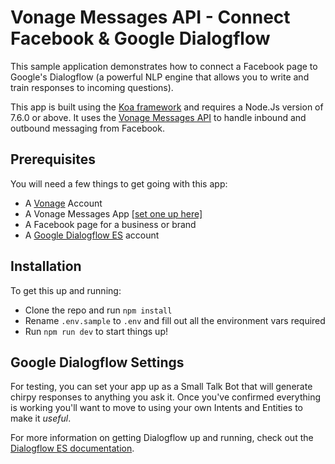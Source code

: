 # Vonage Messages API - Connect Facebook & Google Dialogflow

This sample application demonstrates how to connect a Facebook page to Google's Dialogflow (a powerful NLP engine that allows you to write and train responses to incoming questions).

This app is built using the [Koa framework](https://koajs.com/) and requires a Node.Js version of 7.6.0 or above. It uses the [Vonage Messages API](https://developer.vonage.com/messages/overview) to handle inbound and outbound messaging from Facebook.

## Prerequisites

You will need a few things to get going with this app:

- A [Vonage](https://vonage.com) Account
- A Vonage Messages App [[set one up here]](https://dashboard.nexmo.com/messages/create-application)
- A Facebook page for a business or brand
- A [Google Dialogflow ES](https://dialogflow.com) account

## Installation

To get this up and running:

- Clone the repo and run `npm install`
- Rename `.env.sample` to `.env` and fill out all the environment vars required
- Run `npm run dev` to start things up!

## Google Dialogflow Settings

For testing, you can set your app up as a Small Talk Bot that will generate chirpy responses to anything you ask it. Once you've confirmed everything is working you'll want to move to using your own Intents and Entities to make it _useful_.

For more information on getting Dialogflow up and running, check out the [Dialogflow ES documentation](https://dialogflow.com/docs/getting-started).
